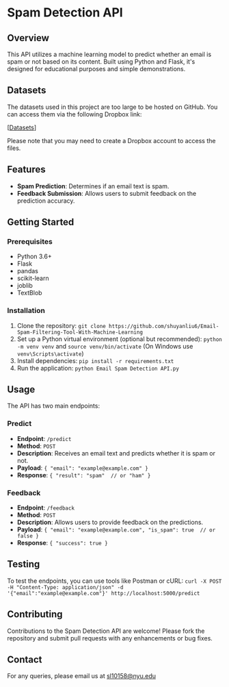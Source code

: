 # Spam Detection API

## Overview

This API utilizes a machine learning model to predict whether an email is spam or not based on its content. Built using Python and Flask, it's designed for educational purposes and simple demonstrations.

## Datasets

The datasets used in this project are too large to be hosted on GitHub. You can access them via the following Dropbox link:

[[Datasets](https://www.dropbox.com/scl/fo/ftkdawlhffyjv15if9d3p/AGvvf5ZDzsN8uC86GD9OsOE?rlkey=8irdn7czo1nzgifcsitbyboll&st=dt49fqs5&dl=0)]

Please note that you may need to create a Dropbox account to access the files.

## Features

* **Spam Prediction**: Determines if an email text is spam.
* **Feedback Submission**: Allows users to submit feedback on the prediction accuracy.

## Getting Started

### Prerequisites

* Python 3.6+
* Flask
* pandas
* scikit-learn
* joblib
* TextBlob

### Installation

1. Clone the repository: `git clone https://github.com/shuyanliu6/Email-Spam-Filtering-Tool-With-Machine-Learning`
2. Set up a Python virtual environment (optional but recommended): `python -m venv venv` and `source venv/bin/activate` (On Windows use `venv\Scripts\activate`)
3. Install dependencies: `pip install -r requirements.txt`
4. Run the application: `python Email Spam Detection API.py`

## Usage

The API has two main endpoints:

### Predict

* **Endpoint**: `/predict`
* **Method**: `POST`
* **Description**: Receives an email text and predicts whether it is spam or not.
* **Payload**: `{ "email": "example@example.com" }`
* **Response**: `{ "result": "spam"  // or "ham" }`

### Feedback

* **Endpoint**: `/feedback`
* **Method**: `POST`
* **Description**: Allows users to provide feedback on the predictions.
* **Payload**: `{ "email": "example@example.com", "is_spam": true  // or false }`
* **Response**: `{ "success": true }`

## Testing

To test the endpoints, you can use tools like Postman or cURL: `curl -X POST -H "Content-Type: application/json" -d '{"email":"example@example.com"}' http://localhost:5000/predict`

## Contributing

Contributions to the Spam Detection API are welcome! Please fork the repository and submit pull requests with any enhancements or bug fixes.

## Contact

For any queries, please email us at [sl10158@nyu.edu](mailto:sl10158@nyu.edu)
